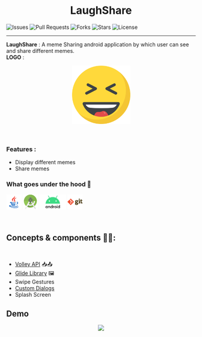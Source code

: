 <h1 align="center">LaughShare</h1>
<p>
  
![Issues](https://img.shields.io/github/issues/Tejas-Ladhani/LaughShare)
![Pull Requests](https://img.shields.io/github/issues-pr/Tejas-Ladhani/LaughShare?)
![Forks](https://img.shields.io/github/forks/Tejas-Ladhani/LaughShare)
![Stars](https://img.shields.io/github/stars/Tejas-Ladhani/LaughShare)
![License](https://img.shields.io/github/license/Tejas-Ladhani/LaughShare)
</p>
<hr>

**LaughShare** : A meme Sharing android application by which user can see and share different memes.
<br>
**LOGO** :
<p align="center"><img src="app/src/main/res/drawable/laughing.png" width=155px height=155px></p>
<br/>
<h3> Features :</h3>
<ul>
<li>Display different memes</li>
<li>Share memes</li>
</ul>

<h3> What goes under the hood 🧐</h3>
<p>

<img height="40" src="https://github.com/Tejas-Ladhani/README_IMGS/blob/main/java_icon.png">
<img height="40" src="https://github.com/Tejas-Ladhani/README_IMGS/blob/main/androidStudio.png">
<img height="40" src="https://github.com/Tejas-Ladhani/README_IMGS/blob/main//android_.jfif">
<img height="40" src="https://raw.githubusercontent.com/github/explore/80688e429a7d4ef2fca1e82350fe8e3517d3494d/topics/git/git.png">
</p>
<br/>

## Concepts & components 🧱🧱:
<br>

* <a href="https://developer.android.com/training/volley">Volley API</a> 📥📤
* <a href="https://github.com/bumptech/glide">Glide Library</a> 🖼
* Swipe Gestures
* <a href="https://github.com/Tejas-Ladhani/LaughShare/blob/FInalMaster/Custom_Dialogs.MD">Custom Dialogs</a>
* Splash Screen

## Demo 
<p align="center"><img height="410" src="https://github.com/Tejas-Ladhani/README_IMGS/blob/main/LaughShareGIF.gif"></p>

